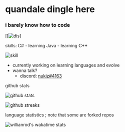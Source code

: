 # quandale dingle here

### i barely know how to code

[[![dis]([https://discord.c99.nl/widget/theme-1/439125399235198976.png])]

skills: C# - learning Java - learning C++

![skill](https://skillicons.dev/icons?i=cs,java,cpp)

- currently working on learning languages and evolve
- wanna talk?
  - discord: [nukiz#4163](https://discord.com/users/439125399235198976/) 



github stats

![github stats](https://github-readme-stats.vercel.app/api?username=lavafrai&theme=tokyonight&show_icons=true)  

![github streaks](https://github-readme-streak-stats.herokuapp.com/?user=lavafrai&theme=tokyonight&show_icons=true)  

language statistics ; note that some are forked repos

![willianrod's wakatime stats](https://github-readme-stats.vercel.app/api/top-langs/?username=lavafrai)

<!---
![github contribution grid snake animation](https://raw.githubusercontent.com/ArtemBay/Artembay/main/output/github-contribution-grid-snake.svg)
--->
